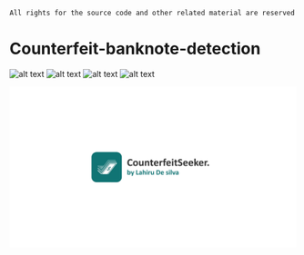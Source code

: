 `All rights for the source code and other related material are reserved`

# Counterfeit-banknote-detection
![ alt text ](https://img.shields.io/badge/Python-3.8.8-3776AB?style=for-the-badge&logo=Python) 
![ alt text ](https://img.shields.io/badge/Jupyter-6.3.0-F37626?style=for-the-badge&logo=Jupyter) 
![ alt text ](https://img.shields.io/badge/TensorFlow-2.7.0-FF6F00?style=for-the-badge&logo=TensorFlow) 
![ alt text ](https://img.shields.io/badge/Keras-2.7.0-D00000?style=for-the-badge&logo=Keras) 

<img src="image1.png" align="center" width="800">